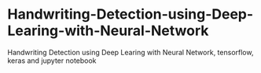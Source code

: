 # Handwriting-Detection-using-Deep-Learing-with-Neural-Network
Handwriting Detection using Deep Learing with Neural Network, tensorflow, keras and jupyter notebook
